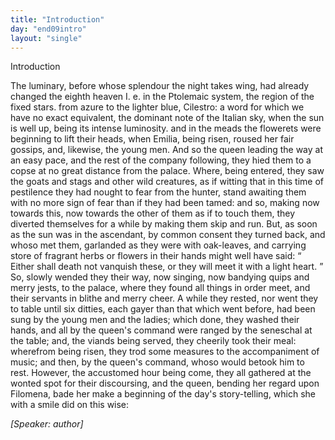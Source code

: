 ```yaml
---
title: "Introduction"
day: "end09intro"
layout: "single"
---
```

<html>
 <head>
 </head>
 <body>
  <div id="d09intro" type="introduction" who="author">
   <head>
    Introduction
   </head>
   <p>
    <milestone id="p09980002"/>
    <!--(sc)-->
    The
    <!--(/sc)-->
    luminary, before whose splendour the night takes wing, had
 already changed the eighth heaven
    <note>
     <!--(i)-->
     I. e.
     <!--(/i)-->
     in the Ptolemaic
 system,
 the region of the fixed stars.
    </note>
    from azure to the lighter
 blue,
    <note>
     <!--(i)-->
     Cilestro:
     <!--(/i)-->
     a word for which we have no exact equivalent, the
 dominant
 note of the Italian sky, when the sun is well up, being its intense
 luminosity.
    </note>
    and in the meads the flowerets were beginning to lift their heads,
 when Emilia, being risen, roused her fair gossips, and, likewise, the
 young men. And so the queen leading the way at an easy pace, and
 the rest of the company following, they hied them to a copse at no
 great distance from the palace. Where, being entered, they saw the
 goats and stags and other wild creatures, as if witting that in this
 time of pestilence they had nought to fear from the hunter, stand
 awaiting them with no more sign of fear than if they had been
      tamed:
    <milestone id="p09980003"/>
    and so, making now towards this, now towards the other of
 them as if to touch them, they diverted themselves for a while by
 making them skip and run. But, as soon as the sun was in the
 ascendant, by common consent they turned back,
    <milestone id="p09980004"/>
    and whoso met
 them, garlanded as they were with oak-leaves, and carrying store of
 fragrant herbs or flowers in their hands might well have said:
    <q direct="unspecified">
     Either shall death not vanquish these, or they will meet it with a
 light heart.
    </q>
    <milestone id="p09980005"/>
    So, slowly wended they their way, now singing, now
 bandying quips and merry jests, to the palace, where they found all
 things in order meet, and their servants in blithe and merry cheer.
    <milestone id="p09980006"/>
    A while they rested, nor went they to table until six ditties, each
 gayer than that which went before, had been sung by the young
    <pb n="264"/>
    men and the ladies; which done, they washed their hands, and all by
 the queen's command were ranged by the seneschal at the table;
 and, the viands being served, they cheerily took their meal: wherefrom
 being risen, they trod some measures to the accompaniment
 of music; and then, by the queen's command, whoso would betook
 him to rest.
    <milestone id="p09980007"/>
    However, the accustomed hour being come, they all
 gathered at the wonted spot for their discoursing, and the queen,
 bending her regard upon Filomena, bade her make a beginning of
 the day's story-telling, which she with a smile did on this wise:
   </p>
   <p>
    <i>
     [Speaker: author]
    </i>
   </p>
  </div>
 </body>
</html>